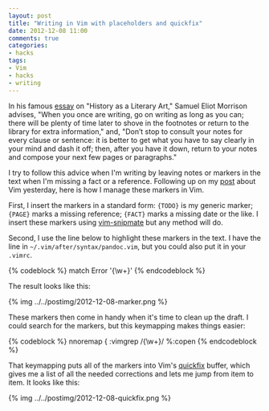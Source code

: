 ```yaml
---
layout: post
title: "Writing in Vim with placeholders and quickfix"
date: 2012-12-08 11:00
comments: true
categories: 
- hacks
tags:
- Vim
- hacks
- writing
---
```


In his famous [essay][] on "History as a Literary Art," Samuel Eliot
Morrison advises, "When you once are writing, go on writing as long as
you can; there will be plenty of time later to shove in the footnotes or
return to the library for extra information," and, "Don’t stop to
consult your notes for every clause or sentence: it is better to get
what you have to say clearly in your mind and dash it off; then, after
you have it down, return to your notes and compose your next few pages
or paragraphs."

I try to follow this advice when I'm writing by leaving notes or markers
in the text when I'm missing a fact or a reference. Following up on my
[post][] about Vim yesterday, here is how I manage these markers in Vim.

<!--more-->

First, I insert the markers in a standard form: `{TODO}` is my generic
marker; `{PAGE}` marks a missing reference; `{FACT}` marks a missing
date or the like. I insert these markers using [vim-snipmate][] but any
method will do.

Second, I use the line below to highlight these markers in the text. I 
have the line in `~/.vim/after/syntax/pandoc.vim`, but you could also 
put it in your `.vimrc`.

{% codeblock %}
match Error '{\w\+}'
{% endcodeblock %}

The result looks like this:

{% img ../../postimg/2012-12-08-marker.png %}

These markers then come in handy when it's time to clean up the draft. I
could search for the markers, but this keymapping makes things easier:

{% codeblock %}
nnoremap <leader>{ :vimgrep /{\w\+}/ %<CR>:copen<CR>
{% endcodeblock %}

That keymapping puts all of the markers into Vim's [quickfix][] buffer, 
which gives me a list of all the needed corrections and lets me jump 
from item to item. It looks like this:

{% img ../../postimg/2012-12-08-quickfix.png %}

  [quickfix]: http://vimdoc.sourceforge.net/htmldoc/quickfix.html
  [post]: http://lincolnmullen.com/blog/cleanup-your-markdown-text-in-vim-with-equalprg/
  [vim-snipmate]: https://github.com/garbas/vim-snipmate
  [essay]: http://www.wiu.edu/cas/history/pdf/HistoryasaLiteraryArt.pdf


